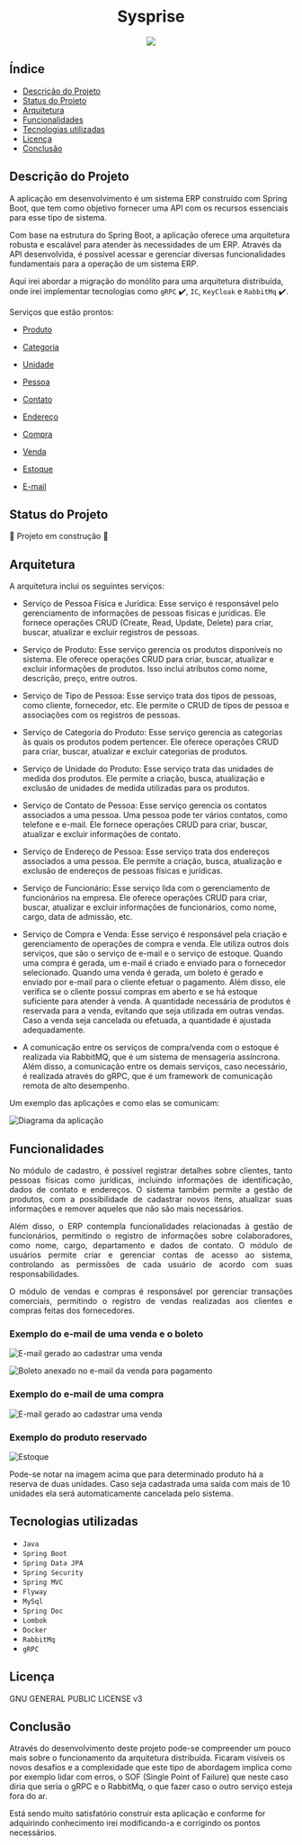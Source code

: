 <h1 align="center"> Sysprise </h1>

<p align="center">
    <img src="http://img.shields.io/static/v1?label=STATUS&message=EM%20DESENVOLVIMENTO&color=GREEN&style=for-the-badge"/>
</p>

## Índice

* [Descrição do Projeto](#descrição-do-projeto)
* [Status do Projeto](#status-do-Projeto)
* [Arquitetura](#arquitetura)
* [Funcionalidades](#funcionalidades)
* [Tecnologias utilizadas](#tecnologias-utilizadas)
* [Licença](#licença)
* [Conclusão](#conclusão)

## Descrição do Projeto

A aplicação em desenvolvimento é um sistema ERP construído com Spring Boot, que tem como objetivo fornecer uma API com os recursos essenciais para esse tipo de sistema.

Com base na estrutura do Spring Boot, a aplicação oferece uma arquitetura robusta e escalável para atender às necessidades de um ERP. Através da API desenvolvida, é possível acessar e gerenciar diversas funcionalidades fundamentais para a operação de um sistema ERP.

Aqui irei abordar a migração do monólito para uma arquitetura distribuída, onde irei implementar tecnologias como `gRPC` :heavy_check_mark:, `IC`, `KeyCloak` e `RabbitMq` :heavy_check_mark:.

Serviços que estão prontos:

* [Produto](https://github.com/cristian486/sysprise-produto)

* [Categoria](https://github.com/cristian486/sysprise-categoria)

* [Unidade](https://github.com/cristian486/sysprise-unidade)

* [Pessoa](https://github.com/cristian486/sysprise-pessoa)

* [Contato](https://github.com/cristian486/sysprise-contato)

* [Endereço](https://github.com/cristian486/sysprise-endereco)

* [Compra](https://github.com/cristian486/sysprise-compra)

* [Venda](https://github.com/cristian486/sysprise-venda)

* [Estoque](https://github.com/cristian486/sysprise-estoque)

* [E-mail](https://github.com/cristian486/sysprise-email)

## Status do Projeto

:construction: Projeto em construção :construction:

## Arquitetura

A arquitetura inclui os seguintes serviços:

* Serviço de Pessoa Física e Jurídica: Esse serviço é responsável pelo gerenciamento de informações de pessoas físicas e jurídicas. Ele fornece operações CRUD (Create, Read, Update, Delete) para criar, buscar, atualizar e excluir registros de pessoas.

* Serviço de Produto: Esse serviço gerencia os produtos disponíveis no sistema. Ele oferece operações CRUD para criar, buscar, atualizar e excluir informações de produtos. Isso inclui atributos como nome, descrição, preço, entre outros.

* Serviço de Tipo de Pessoa: Esse serviço trata dos tipos de pessoas, como cliente, fornecedor, etc. Ele permite o CRUD de tipos de pessoa e associações com os registros de pessoas.

* Serviço de Categoria do Produto: Esse serviço gerencia as categorias às quais os produtos podem pertencer. Ele oferece operações CRUD para criar, buscar, atualizar e excluir categorias de produtos.

* Serviço de Unidade do Produto: Esse serviço trata das unidades de medida dos produtos. Ele permite a criação, busca, atualização e exclusão de unidades de medida utilizadas para os produtos.

* Serviço de Contato de Pessoa: Esse serviço gerencia os contatos associados a uma pessoa. Uma pessoa pode ter vários contatos, como telefone e e-mail. Ele fornece operações CRUD para criar, buscar, atualizar e excluir informações de contato.

* Serviço de Endereço de Pessoa: Esse serviço trata dos endereços associados a uma pessoa. Ele permite a criação, busca, atualização e exclusão de endereços de pessoas físicas e jurídicas.

* Serviço de Funcionário: Esse serviço lida com o gerenciamento de funcionários na empresa. Ele oferece operações CRUD para criar, buscar, atualizar e excluir informações de funcionários, como nome, cargo, data de admissão, etc.

* Serviço de Compra e Venda: Esse serviço é responsável pela criação e gerenciamento de operações de compra e venda. Ele utiliza outros dois serviços, que são o serviço de e-mail e o serviço de estoque. Quando uma compra é gerada, um e-mail é criado e enviado para o fornecedor selecionado. Quando uma venda é gerada, um boleto é gerado e enviado por e-mail para o cliente efetuar o pagamento. Além disso, ele verifica se o cliente possui compras em aberto e se há estoque suficiente para atender à venda. A quantidade necessária de produtos é reservada para a venda, evitando que seja utilizada em outras vendas. Caso a venda seja cancelada ou efetuada, a quantidade é ajustada adequadamente.

* A comunicação entre os serviços de compra/venda com o estoque é realizada via RabbitMQ, que é um sistema de mensageria assíncrona. Além disso, a comunicação entre os demais serviços, caso necessário, é realizada através do gRPC, que é um framework de comunicação remota de alto desempenho.

Um exemplo das aplicações e como elas se comunicam:

![Diagrama da aplicação](../assets/images/diagrama_aplic_fundo_preto.png)


## Funcionalidades

<div style='text-align: justify'> 
No módulo de cadastro, é possível registrar detalhes sobre clientes, tanto pessoas físicas como jurídicas, incluindo informações de identificação, dados de contato e endereços. O sistema também permite a gestão de produtos, com a possibilidade de cadastrar novos itens, atualizar suas informações e remover aqueles que não são mais necessários.

Além disso, o ERP contempla funcionalidades relacionadas à gestão de funcionários, permitindo o registro de informações sobre colaboradores, como nome, cargo, departamento e dados de contato. O módulo de usuários permite criar e gerenciar contas de acesso ao sistema, controlando as permissões de cada usuário de acordo com suas responsabilidades.

O módulo de vendas e compras é responsável por gerenciar transações comerciais, permitindo o registro de vendas realizadas aos clientes e compras feitas dos fornecedores.
</div>

### Exemplo do e-mail de uma venda e o boleto

![E-mail gerado ao cadastrar uma venda](../assets/images/email_venda.png)

![Boleto anexado no e-mail da venda para pagamento](../assets/images/boleto_gerado.png)

### Exemplo do e-mail de uma compra

![E-mail gerado ao cadastrar uma venda](../assets/images/email_compra.png)

### Exemplo do produto reservado
![Estoque](../assets/images/estoque.png)

Pode-se notar na imagem acima que para determinado produto há a reserva de duas unidades. Caso seja cadastrada uma saída com mais de 10 unidades ela será automaticamente cancelada pelo sistema.

## Tecnologias utilizadas

- ``Java``
- ``Spring Boot``
- ``Spring Data JPA``
- ``Spring Security``
- ``Spring MVC``
- ``Flyway``
- ``MySql``
- ``Spring Doc``
- ``Lombok``
- ``Docker``
- ``RabbitMq``
- ``gRPC``

## Licença

GNU GENERAL PUBLIC LICENSE v3


## Conclusão

Através do desenvolvimento deste projeto pode-se compreender um pouco mais sobre o funcionamento da arquitetura distribuída. Ficaram visíveis os novos desafios e a complexidade que este tipo de abordagem implica como por exemplo lidar com erros, o SOF (Single Point of Failure) que neste caso diria que seria o gRPC e o RabbitMq, o que fazer caso o outro serviço esteja fora do ar.

Está sendo muito satisfatório construir esta aplicação e conforme for adquirindo conhecimento irei modificando-a e corrigindo os pontos necessários.
